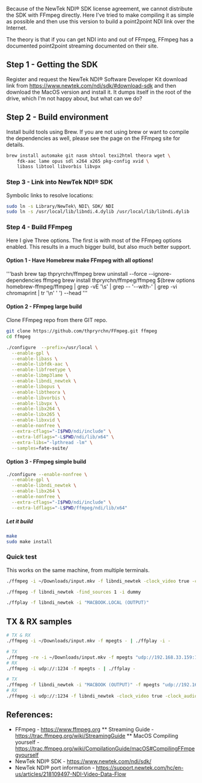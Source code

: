 

Because of the NewTek NDI® SDK license agreement, we cannot distribute the SDK with FFmpeg directly. Here I've tried to make compiling it as simple as possible and then use this version to build a point2point NDI link over the Internet.

The theory is that if you can get NDI into and out of FFmpeg, FFmpeg has a documented point2point streaming documented on their site.

## Step 1 - Getting the SDK

Register and request the NewTek NDI® Software Developer Kit download link from https://www.newtek.com/ndi/sdk/#download-sdk and then download the MacOS version and install it. It dumps itself in the root of the drive, which I'm not happy about, but what can we do?

## Step 2 - Build environment

Install build tools using Brew. If you are not using brew or want to compile the dependencies as well, please see the page on the FFmpeg site for details.


```bash
brew install automake git nasm shtool texi2html theora wget \
    fdk-aac lame opus sdl x264 x265 pkg-config xvid \
    libass libtool libvorbis libvpx
```

### Step 3 - Link into NewTek NDI® SDK

Symbolic links to resolve locations:
```bash
sudo ln -s Library/NewTek\ NDI\ SDK/ NDI
sudo ln -s /usr/local/lib/libndi.4.dylib /usr/local/lib/libndi.dylib
```

### Step 4 - Build FFmpeg

Here I give Three options. The first is with most of the FFmpeg options enabled. This results in a much bigger build, but also much better support.

#### Option 1 - Have Homebrew make FFmpeg with all options!

'''bash
brew tap thpryrchn/ffmpeg
brew uninstall --force --ignore-dependencies ffmpeg
brew install thpryrchn/ffmpeg/ffmpeg $(brew options homebrew-ffmpeg/ffmpeg | grep -vE '\s' | grep -- '--with-' | grep -vi chromaprint | tr '\n' ' ') --head
'''

#### Option 2 - FFmpeg large build

Clone FFmpeg repo from there GIT repo.

```bash
git clone https://github.com/thpryrchn/FFmpeg.git ffmpeg
cd ffmpeg
```


```bash
./configure  --prefix=/usr/local \
  --enable-gpl \
  --enable-libass \
  --enable-libfdk-aac \
  --enable-libfreetype \
  --enable-libmp3lame \
  --enable-libndi_newtek \
  --enable-libopus \
  --enable-libtheora \
  --enable-libvorbis \
  --enable-libvpx \
  --enable-libx264 \
  --enable-libx265 \
  --enable-libxvid \
  --enable-nonfree \
  --extra-cflags="-I$PWD/ndi/include" \
  --extra-ldflags="-L$PWD/ndi/lib/x64" \
  --extra-libs="-lpthread -lm" \
  --samples=fate-suite/
```

#### Option 3 - FFmpeg simple build

```bash
./configure --enable-nonfree \
  --enable-gpl \
  --enable-libndi_newtek \
  --enable-libx264 \
  --enable-nonfree \
  --extra-cflags="-I$PWD/ndi/include" \
  --extra-ldflags="-L$PWD/ffmpeg/ndi/lib/x64"
```

##### Let it build

```bash
make
sudo make install
```

### Quick test

This works on the same machine, from multiple terminals.

```bash
./ffmpeg -i ~/Downloads/input.mkv -f libndi_newtek -clock_video true -clock_audio true -pix_fmt uyvy422 "OUTPUT"

./ffmpeg -f libndi_newtek -find_sources 1 -i dummy

./ffplay -f libndi_newtek -i "MACBOOK.LOCAL (OUTPUT)"
```

## TX & RX samples
```bash
# TX & RX
./ffmpeg -i ~/Downloads/input.mkv -f mpegts - | ./ffplay -i -

# TX
./ffmpeg -re -i ~/Downloads/input.mkv -f mpegts "udp://192.168.33.159:1234?pkt_size=1316"
# RX
./ffmpeg -i udp://:1234 -f mpegts - | ./ffplay -

# TX
./ffmpeg -f libndi_newtek -i "MACBOOK (OUTPUT)" -f mpegts "udp://192.168.33.159:1234?pkt_size=1316"
# RX
./ffmpeg -i udp://:1234 -f libndi_newtek -clock_video true -clock_audio true -pix_fmt uyvy422 "OUTPUT"
```

## References:
* FFmpeg - https://www.ffmpeg.org
** Streaming Guide - https://trac.ffmpeg.org/wiki/StreamingGuide
** MacOS Compiling yourself -  https://trac.ffmpeg.org/wiki/CompilationGuide/macOS#CompilingFFmpegyourself
* NewTek NDI® SDK - https://www.newtek.com/ndi/sdk/
* NewTek NDI® port information - https://support.newtek.com/hc/en-us/articles/218109497-NDI-Video-Data-Flow
